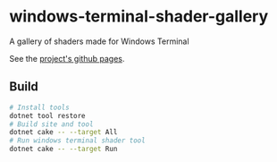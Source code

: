 # windows-terminal-shader-gallery
A gallery of shaders made for Windows Terminal

See the [project's github pages](https://mrange.github.io/windows-terminal-shader-gallery/).

## Build

```bash
# Install tools
dotnet tool restore
# Build site and tool
dotnet cake -- --target All
# Run windows terminal shader tool
dotnet cake -- --target Run
```
